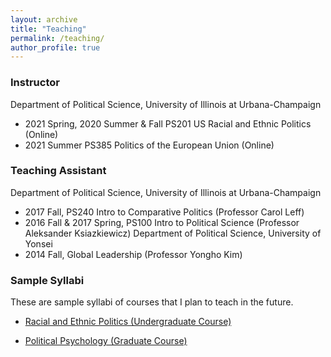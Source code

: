 ```yaml
---
layout: archive
title: "Teaching"
permalink: /teaching/
author_profile: true
---
```


### Instructor
Department of Political Science, University of Illinois at Urbana-Champaign
  * 2021 Spring, 2020 Summer & Fall PS201 US Racial and Ethnic Politics (Online)
  * 2021 Summer PS385 Politics of the European Union (Online)

### Teaching Assistant
Department of Political Science, University of Illinois at Urbana-Champaign
  * 2017 Fall, PS240 Intro to Comparative Politics (Professor Carol Leff)
  * 2016 Fall & 2017 Spring, PS100 Intro to Political Science (Professor Aleksander Ksiazkiewicz)
Department of Political Science, University of Yonsei 
  * 2014 Fall, Global Leadership (Professor Yongho Kim)

### Sample Syllabi
These are sample syllabi of courses that I plan to teach in the future. 
* [Racial and Ethnic Politics (Undergraduate Course)](http://seyoungjung.com/rep.pdf)

* [Political Psychology (Graduate Course)](http://seyoungjung.com/polpsyc.pdf)
